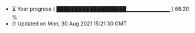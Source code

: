 - ⏳ Year progress { ███████████████████▁▁▁▁▁▁▁▁▁▁▁ } 66.20 %
- ⏰ Updated on Mon, 30 Aug 2021 15:21:30 GMT


